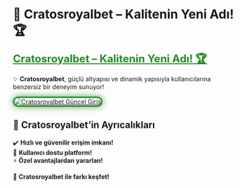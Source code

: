 # 🏅 Cratosroyalbet – Kalitenin Yeni Adı! 🏆  

<a href="https://cutt.ly/CratosLink" title="Cratosroyalbet Güncel Giriş" style="color: #228b22; font-size: 24px; font-weight: bold;">Cratosroyalbet – Kalitenin Yeni Adı! 🏆</a>  

✨ **Cratosroyalbet**, güçlü altyapısı ve dinamik yapısıyla kullanıcılarına benzersiz bir deneyim sunuyor!  

<a href="https://cutt.ly/CratosLink" title="Cratosroyalbet Güncel Giriş">  
<img src="https://i.ibb.co/BtMhhf6/g-venligiris.jpg" alt="Cratosroyalbet Güncel Giriş" style="max-width: 100%; border: 3px solid #228b22; border-radius: 15px; box-shadow: 0px 0px 15px rgba(34, 139, 34, 0.8);">  
</a>  

## 🚀 Cratosroyalbet’in Ayrıcalıkları  
✔️ **Hızlı ve güvenilir erişim imkanı!**  
🎁 **Kullanıcı dostu platform!**  
⚡ **Özel avantajlardan yararlan!**  

💎 **Cratosroyalbet ile farkı keşfet!**
